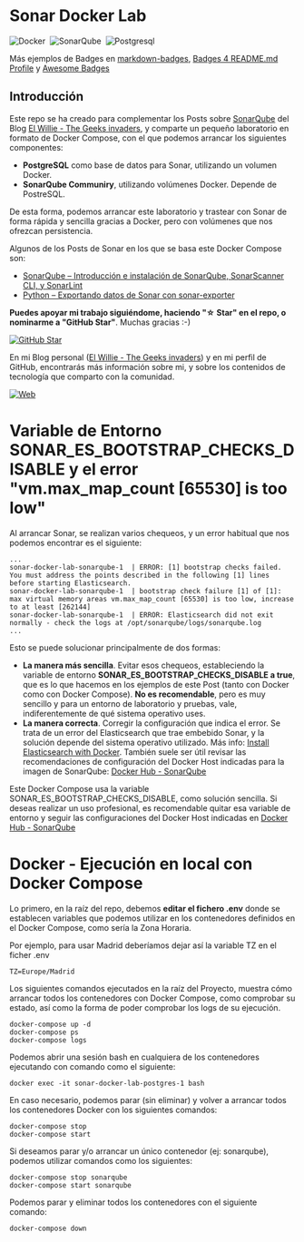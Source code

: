 # Sonar Docker Lab

![Docker](https://img.shields.io/badge/Docker-2496ED?&style=flat&logo=docker&logoColor=ffffff)&nbsp;
![SonarQube](https://img.shields.io/badge/Sonarqube-5190cf?style=flat&logo=sonarqube&logoColor=white)&nbsp;
![Postgresql](https://img.shields.io/badge/Postgresql-FFFFFF?style=flat&logo=postgresql&logoColor=316192)&nbsp;

Más ejemplos de Badges en [markdown-badges](https://ileriayo.github.io/markdown-badges/), [Badges 4 README.md Profile](https://github.com/alexandresanlim/Badges4-README.md-Profile) y [Awesome Badges](https://github.com/Envoy-VC/awesome-badges)

## Introducción

Este repo se ha creado para complementar los Posts sobre [SonarQube](https://elwillie.es/tag/sonarqube/) del Blog [El Willie - The Geeks invaders](https://elwillie.es/), y comparte un pequeño laboratorio en formato de Docker Compose, con el que podemos arrancar los siguientes componentes:

* **PostgreSQL** como base de datos para Sonar, utilizando un volumen Docker.
* **SonarQube Communiry**, utilizando volúmenes Docker. Depende de PostreSQL.

De esta forma, podemos arrancar este laboratorio y trastear con Sonar de forma rápida y sencilla gracias a Docker, pero con volúmenes que nos ofrezcan persistencia.

Algunos de los Posts de Sonar en los que se basa este Docker Compose son:

* [SonarQube – Introducción e instalación de SonarQube, SonarScanner CLI, y SonarLint](https://elwillie.es/2022/12/11/sonarqube-introduccion-e-instalacion-de-sonarqube-sonarscanner-cli-y-sonarlint/)
* [Python – Exportando datos de Sonar con sonar-exporter](https://elwillie.es/2023/04/03/python-exportando-datos-de-sonar-con-sonar-exporter/)

**Puedes apoyar mi trabajo siguiéndome, haciendo "☆ Star" en el repo, o nominarme a "GitHub Star"**. Muchas gracias :-) 

[![GitHub Star](https://img.shields.io/badge/GitHub-Nominar_a_star-yellow?style=for-the-badge&logo=github&logoColor=white&labelColor=101010)](https://stars.github.com/nominate/)

En mi Blog personal ([El Willie - The Geeks invaders](https://elwillie.es)) y en mi perfil de GitHub, encontrarás más información sobre mi, y sobre los contenidos de tecnología que comparto con la comunidad.

[![Web](https://img.shields.io/badge/GitHub-ElWillieES-14a1f0?style=for-the-badge&logo=github&logoColor=white&labelColor=101010)](https://github.com/ElWillieES)

# Variable de Entorno SONAR_ES_BOOTSTRAP_CHECKS_DISABLE y el error "vm.max_map_count [65530] is too low"


Al arrancar Sonar, se realizan varios chequeos, y un error habitual que nos podemos encontrar es el siguiente:

```
...
sonar-docker-lab-sonarqube-1  | ERROR: [1] bootstrap checks failed. You must address the points described in the following [1] lines before starting Elasticsearch.
sonar-docker-lab-sonarqube-1  | bootstrap check failure [1] of [1]: max virtual memory areas vm.max_map_count [65530] is too low, increase to at least [262144]
sonar-docker-lab-sonarqube-1  | ERROR: Elasticsearch did not exit normally - check the logs at /opt/sonarqube/logs/sonarqube.log
...
```

Esto se puede solucionar principalmente de dos formas:

* **La manera más sencilla**. Evitar esos chequeos, estableciendo la variable de entorno **SONAR_ES_BOOTSTRAP_CHECKS_DISABLE a true**, que es lo que hacemos en los ejemplos de este Post (tanto con Docker como con Docker Compose). **No es recomendable**, pero es muy sencillo y para un entorno de laboratorio y pruebas, vale, indiferentemente de qué sistema operativo uses.
* **La manera correcta**. Corregir la configuración que indica el error. Se trata de un error del Elasticsearch que trae embebido Sonar, y la solución depende del sistema operativo utilizado. Más info: [Install Elasticsearch with Docker](elastic.co/guide/en/elasticsearch/reference/current/docker.html). También suele ser útil revisar las recomendaciones de configuración del Docker Host indicadas para la imagen de SonarQube: [Docker Hub - SonarQube](https://hub.docker.com/_/sonarqube)

Este Docker Compose usa la variable SONAR_ES_BOOTSTRAP_CHECKS_DISABLE, como solución sencilla. Si deseas realizar un uso profesional, es recomendable quitar esa variable de entorno y seguir las configuraciones del Docker Host indicadas en [Docker Hub - SonarQube](https://hub.docker.com/_/sonarqube)

# Docker - Ejecución en local con Docker Compose

Lo primero, en la raíz del repo, debemos **editar el fichero .env** donde se establecen variables que podemos utilizar en los contenedores definidos en el Docker Compose, como sería la Zona Horaria. 

Por ejemplo, para usar Madrid deberíamos dejar así la variable TZ en el ficher .env

```shell
TZ=Europe/Madrid
```

Los siguientes comandos ejecutados en la raíz del Proyecto, muestra cómo arrancar todos los contenedores con Docker Compose, como comprobar su estado, así como la forma de poder comprobar los logs de su ejecución.

```shell
docker-compose up -d
docker-compose ps
docker-compose logs
```

Podemos abrir una sesión bash en cualquiera de los contenedores ejecutando con comando como el siguiente:

```shell
docker exec -it sonar-docker-lab-postgres-1 bash
```

En caso necesario, podemos parar (sin eliminar) y volver a arrancar todos los contenedores Docker con los siguientes comandos:

```shell
docker-compose stop
docker-compose start
```

Si deseamos parar y/o arrancar un único contenedor (ej: sonarqube), podemos utilizar comandos como los siguientes:

```shell
docker-compose stop sonarqube
docker-compose start sonarqube
```

Podemos parar y eliminar todos los contenedores con el siguiente comando:

```shell
docker-compose down
```
